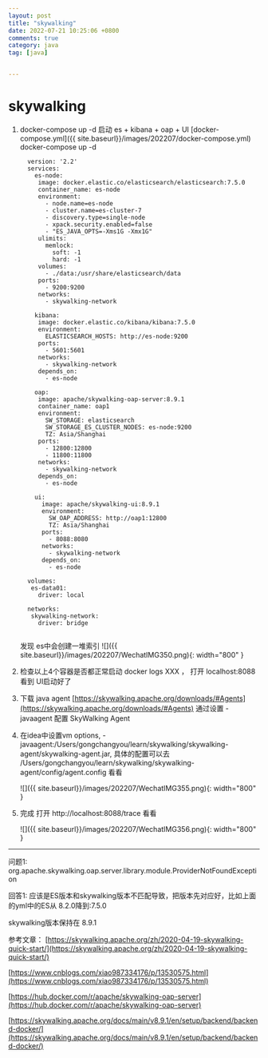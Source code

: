 ```yaml
---
layout: post
title: "skywalking"
date: 2022-07-21 10:25:06 +0800
comments: true
category: java
tag: [java]


---
```


# skywalking

1.  docker-compose up -d 启动 es + kibana + oap + UI
  [docker-compose.yml]({{ site.baseurl}}/images/202207/docker-compose.yml)  docker-compose up -d

    ```
      version: '2.2'
      services:
        es-node:
         image: docker.elastic.co/elasticsearch/elasticsearch:7.5.0
         container_name: es-node
         environment:
           - node.name=es-node
           - cluster.name=es-cluster-7
           - discovery.type=single-node
           - xpack.security.enabled=false
           - "ES_JAVA_OPTS=-Xms1G -Xmx1G"
         ulimits:
           memlock:
             soft: -1
             hard: -1
         volumes:
           - ./data:/usr/share/elasticsearch/data
         ports:
           - 9200:9200
         networks:
           - skywalking-network

        kibana:
         image: docker.elastic.co/kibana/kibana:7.5.0
         environment:
           ELASTICSEARCH_HOSTS: http://es-node:9200
         ports:
           - 5601:5601
         networks:
           - skywalking-network
         depends_on:
           - es-node

        oap:
         image: apache/skywalking-oap-server:8.9.1
         container_name: oap1
         environment:
           SW_STORAGE: elasticsearch
           SW_STORAGE_ES_CLUSTER_NODES: es-node:9200
           TZ: Asia/Shanghai 
         ports:
           - 12800:12800
           - 11800:11800
         networks:
           - skywalking-network
         depends_on:
           - es-node

        ui:
          image: apache/skywalking-ui:8.9.1
          environment:
            SW_OAP_ADDRESS: http://oap1:12800
            TZ: Asia/Shanghai 
          ports:
            - 8088:8080
          networks:
            - skywalking-network
          depends_on:
            - es-node    

      volumes:
       es-data01:
         driver: local

      networks:
       skywalking-network:
         driver: bridge
  
    ```

    发现 es中会创建一堆索引
    ![]({{ site.baseurl}}/images/202207/WechatIMG350.png){: width="800" }



2.  检查以上4个容器是否都正常启动 docker logs XXX ， 打开 localhost:8088 看到 UI启动好了

3.  下载 java agent [https://skywalking.apache.org/downloads/#Agents](https://skywalking.apache.org/downloads/#Agents) 通过设置 -javaagent 配置 SkyWalking Agent  

4.  在idea中设置vm options,   -javaagent:/Users/gongchangyou/learn/skywalking/skywalking-agent/skywalking-agent.jar,  具体的配置可以去 /Users/gongchangyou/learn/skywalking/skywalking-agent/config/agent.config 看看

    ![]({{ site.baseurl}}/images/202207/WechatIMG355.png){: width="800" }

5.  完成 打开 http://localhost:8088/trace 看看 

    ![]({{ site.baseurl}}/images/202207/WechatIMG356.png){: width="800" }

---





问题1: org.apache.skywalking.oap.server.library.module.ProviderNotFoundException

回答1: 应该是ES版本和skywalking版本不匹配导致，把版本先对应好，比如上面的yml中的ES从 8.2.0降到:7.5.0 

skywalking版本保持在 8.9.1






参考文章： [https://skywalking.apache.org/zh/2020-04-19-skywalking-quick-start/](https://skywalking.apache.org/zh/2020-04-19-skywalking-quick-start/)

[https://www.cnblogs.com/xiao987334176/p/13530575.html](https://www.cnblogs.com/xiao987334176/p/13530575.html)

[https://hub.docker.com/r/apache/skywalking-oap-server](https://hub.docker.com/r/apache/skywalking-oap-server)

[https://skywalking.apache.org/docs/main/v8.9.1/en/setup/backend/backend-docker/](https://skywalking.apache.org/docs/main/v8.9.1/en/setup/backend/backend-docker/)